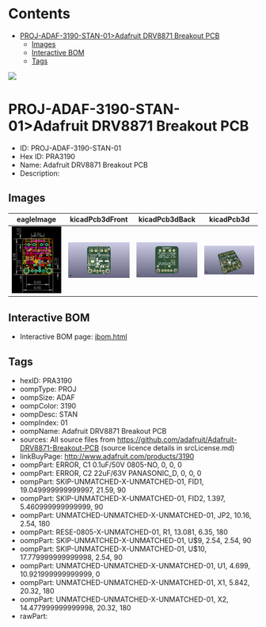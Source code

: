 



Contents
========

* [PROJ-ADAF-3190-STAN-01>Adafruit DRV8871 Breakout PCB](#proj-adaf-3190-stan-01adafruit-drv8871-breakout-pcb)
	* [Images](#images)
	* [Interactive BOM](#interactive-bom)
	* [Tags](#tags)
  
![][im]
# PROJ-ADAF-3190-STAN-01>Adafruit DRV8871 Breakout PCB

- ID: PROJ-ADAF-3190-STAN-01
- Hex ID: PRA3190
- Name: Adafruit DRV8871 Breakout PCB
- Description: 

## Images
  
  

|eagleImage|kicadPcb3dFront|kicadPcb3dBack|kicadPcb3d|
| :---: | :---: | :---: | :---: |
|[![eagleImage](eagleImage_140.png)](eagleImage_600.png)|[![kicadPcb3dFront](kicadPcb3dFront_140.png)](kicadPcb3dFront_600.png)|[![kicadPcb3dBack](kicadPcb3dBack_140.png)](kicadPcb3dBack_600.png)|[![kicadPcb3d](kicadPcb3d_140.png)](kicadPcb3d_600.png)|

## Interactive BOM

- Interactive BOM page: [ibom.html](kicad/bom/ibom.html)

## Tags

- hexID: PRA3190
- oompType: PROJ
- oompSize: ADAF
- oompColor: 3190
- oompDesc: STAN
- oompIndex: 01
- oompName: Adafruit DRV8871 Breakout PCB
- sources: All source files from https://github.com/adafruit/Adafruit-DRV8871-Breakout-PCB (source licence details in srcLicense.md)
- linkBuyPage: http://www.adafruit.com/products/3190
- oompPart: ERROR, C1 0.1uF/50V 0805-NO, 0, 0, 0
- oompPart: ERROR, C2 22uF/63V PANASONIC_D, 0, 0, 0
- oompPart: SKIP-UNMATCHED-X-UNMATCHED-01, FID1, 19.049999999999997, 21.59, 90
- oompPart: SKIP-UNMATCHED-X-UNMATCHED-01, FID2, 1.397, 5.460999999999999, 90
- oompPart: UNMATCHED-UNMATCHED-X-UNMATCHED-01, JP2, 10.16, 2.54, 180
- oompPart: RESE-0805-X-UNMATCHED-01, R1, 13.081, 6.35, 180
- oompPart: SKIP-UNMATCHED-X-UNMATCHED-01, U$9, 2.54, 2.54, 90
- oompPart: SKIP-UNMATCHED-X-UNMATCHED-01, U$10, 17.779999999999998, 2.54, 90
- oompPart: UNMATCHED-UNMATCHED-X-UNMATCHED-01, U1, 4.699, 10.921999999999999, 0
- oompPart: UNMATCHED-UNMATCHED-X-UNMATCHED-01, X1, 5.842, 20.32, 180
- oompPart: UNMATCHED-UNMATCHED-X-UNMATCHED-01, X2, 14.477999999999998, 20.32, 180
- rawPart: 



[im]: kicadPcb3d_450.png
